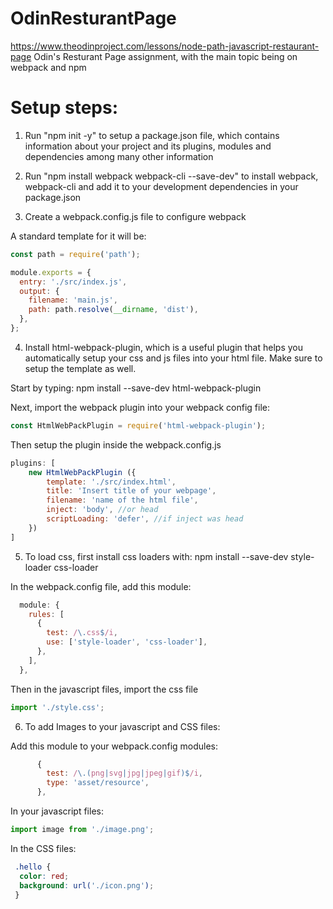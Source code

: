 # OdinResturantPage
https://www.theodinproject.com/lessons/node-path-javascript-restaurant-page
Odin's Resturant Page assignment, with the main topic being on webpack and npm


# Setup steps:
1. Run "npm init -y" to setup a package.json file, which contains information about your project and its plugins, modules and dependencies among many other information

2. Run "npm install webpack webpack-cli --save-dev" to install webpack, webpack-cli and add it to your development dependencies in your package.json

3. Create a webpack.config.js file to configure webpack

A standard template for it will be:

```javascript
const path = require('path');

module.exports = {
  entry: './src/index.js',
  output: {
    filename: 'main.js',
    path: path.resolve(__dirname, 'dist'),
  },
};
```

4. Install html-webpack-plugin, which is a useful plugin that helps you automatically setup your css and js files into your html file. Make sure to setup the template as well.

Start by typing: npm install --save-dev html-webpack-plugin

Next, import the webpack plugin into your webpack config file: 

```javascript
const HtmlWebPackPlugin = require('html-webpack-plugin');
```

Then setup the plugin inside the webpack.config.js

```javascript
plugins: [
    new HtmlWebPackPlugin ({
        template: './src/index.html',
        title: 'Insert title of your webpage',
        filename: 'name of the html file',
        inject: 'body', //or head
        scriptLoading: 'defer', //if inject was head
    })
]
```

5. To load css, first install css loaders with: npm install --save-dev style-loader css-loader

In the webpack.config file, add this module: 

```javascript
  module: {
    rules: [
      {
        test: /\.css$/i,
        use: ['style-loader', 'css-loader'],
      },
    ],
  },
```  
Then in the javascript files, import the css file 
```javascript
import './style.css';
```

6. To add Images to your javascript and CSS files:

Add this module to your webpack.config modules:

```javascript
      {
        test: /\.(png|svg|jpg|jpeg|gif)$/i,
        type: 'asset/resource',
      },
```

In your javascript files:

```javascript
import image from './image.png';
```

In the CSS files:

```CSS
 .hello {
  color: red;
  background: url('./icon.png');
 }
 ```







